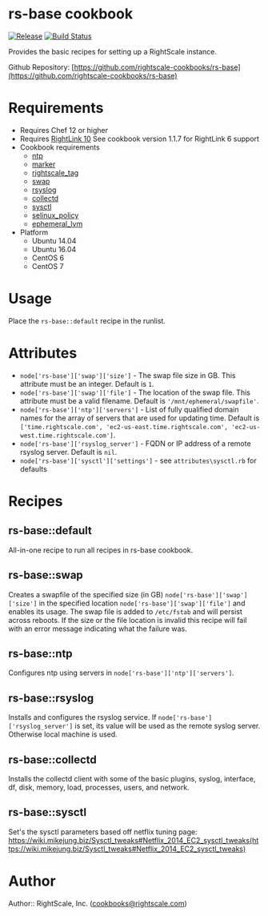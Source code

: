 # rs-base cookbook

[![Release](https://img.shields.io/github/release/rightscale-cookbooks/rs-base.svg?style=flat)][release]
[![Build Status](https://img.shields.io/travis/rightscale-cookbooks/rs-base.svg?style=flat)][travis]

[release]: https://github.com/rightscale-cookbooks/rs-base/releases/latest
[travis]: https://travis-ci.org/rightscale-cookbooks/rs-base

Provides the basic recipes for setting up a RightScale instance.

Github Repository: [https://github.com/rightscale-cookbooks/rs-base](https://github.com/rightscale-cookbooks/rs-base)

# Requirements

* Requires Chef 12 or higher
* Requires [RightLink 10](http://docs.rightscale.com/rl10/) See cookbook version 1.1.7 for RightLink 6 support
* Cookbook requirements
  * [ntp](https://supermarket.chef.io/cookbooks/ntp)
  * [marker](http://supermarket.chef.io/cookbooks/marker)
  * [rightscale_tag](http://supermarket.chef.io/cookbooks/rightscale_tag)
  * [swap](http://supermarket.chef.io/cookbooks/swap)
  * [rsyslog](http://supermarket.chef.io/cookbooks/rsyslog)
  * [collectd](https://supermarket.chef.io/cookbooks/collectd)
  * [sysctl](https://supermarket.chef.io/cookbooks/sysctl)
  * [selinux_policy](https://supermarket.chef.io/cookbooks/selinux_policy)
  * [ephemeral_lvm](https://supermarket.chef.io/cookbooks/ephemeral_lvm)
* Platform
  * Ubuntu 14.04
  * Ubuntu 16.04
  * CentOS 6
  * CentOS 7

# Usage

Place the `rs-base::default` recipe in the runlist.

# Attributes

* `node['rs-base']['swap']['size']` - The swap file size in GB. This attribute must be an integer.
  Default is `1`.
* `node['rs-base']['swap']['file']` - The location of the swap file. This attribute must be a valid filename.
  Default is `'/mnt/ephemeral/swapfile'`.
* `node['rs-base']['ntp']['servers']` - List of fully qualified domain names for the array of servers that are used for
  updating time.
  Default is `['time.rightscale.com', 'ec2-us-east.time.rightscale.com', 'ec2-us-west.time.rightscale.com']`.
* `node['rs-base']['rsyslog_server']` - FQDN or IP address of a remote rsyslog server. Default is `nil`.
* `node['rs-base']['sysctl']['settings']` - see `attributes\sysctl.rb` for defaults

# Recipes

## rs-base::default

All-in-one recipe to run all recipes in rs-base cookbook.

## rs-base::swap

Creates a swapfile of the specified size (in GB) `node['rs-base']['swap']['size']` in the
specified location `node['rs-base']['swap']['file']` and enables its usage.
The swap file is added to `/etc/fstab` and will persist across reboots. If the size or the
file location is invalid this recipe will fail with an error message indicating what the
failure was.

## rs-base::ntp

Configures ntp using servers in `node['rs-base']['ntp']['servers']`.

## rs-base::rsyslog

Installs and configures the rsyslog service. If `node['rs-base']['rsyslog_server']` is set, its value will be
used as the remote syslog server. Otherwise local machine is used.

## rs-base::collectd

Installs the collectd client with some of the basic plugins, syslog, interface, df, disk, memory, load,
processes, users, and network.

## rs-base::sysctl

Set's the sysctl parameters based off netflix tuning page: https://wiki.mikejung.biz/Sysctl_tweaks#Netflix_2014_EC2_sysctl_tweaks(https://wiki.mikejung.biz/Sysctl_tweaks#Netflix_2014_EC2_sysctl_tweaks)

# Author

Author:: RightScale, Inc. (<cookbooks@rightscale.com>)
